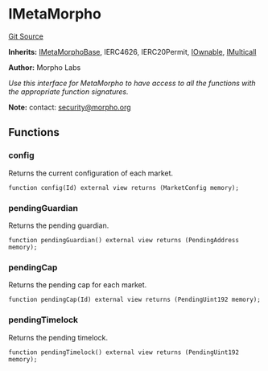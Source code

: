 # IMetaMorpho
[Git Source](https://github.com/Level-Money/contracts/blob/8e1575e7e26fdc58ac15be6578d36ba7aa02390c/src/v2/interfaces/morpho/IMetaMorpho.sol)

**Inherits:**
[IMetaMorphoBase](/src/v2/interfaces/morpho/IMetaMorpho.sol/interface.IMetaMorphoBase.md), IERC4626, IERC20Permit, [IOwnable](/src/v2/interfaces/morpho/IMetaMorpho.sol/interface.IOwnable.md), [IMulticall](/src/v2/interfaces/morpho/IMetaMorpho.sol/interface.IMulticall.md)

**Author:**
Morpho Labs

*Use this interface for MetaMorpho to have access to all the functions with the appropriate function signatures.*

**Note:**
contact: security@morpho.org


## Functions
### config

Returns the current configuration of each market.


```solidity
function config(Id) external view returns (MarketConfig memory);
```

### pendingGuardian

Returns the pending guardian.


```solidity
function pendingGuardian() external view returns (PendingAddress memory);
```

### pendingCap

Returns the pending cap for each market.


```solidity
function pendingCap(Id) external view returns (PendingUint192 memory);
```

### pendingTimelock

Returns the pending timelock.


```solidity
function pendingTimelock() external view returns (PendingUint192 memory);
```

